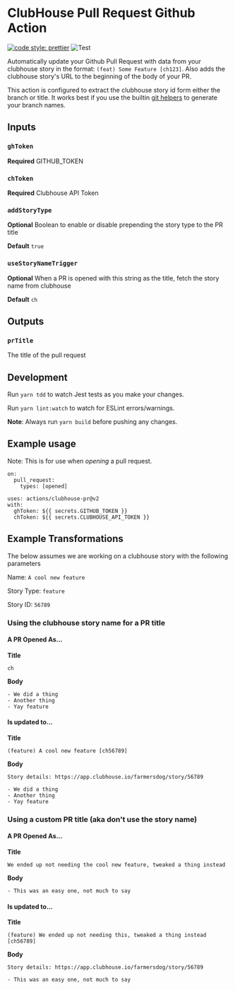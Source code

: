 # ClubHouse Pull Request Github Action

[![code style: prettier](https://img.shields.io/badge/code_style-prettier-ff69b4.svg?style=flat-square)](https://github.com/prettier/prettier)
![Test](https://github.com/farmersdog/clubhouse-pr/workflows/Test/badge.svg)

Automatically update your Github Pull Request with data from your clubhouse story in the format: `(feat) Some Feature [ch123]`. Also adds the clubhouse story's URL to the beginning of the body of your PR.

This action is configured to extract the clubhouse story id form either the branch or title. It works best if you use the builtin [git helpers](https://help.clubhouse.io/hc/en-us/articles/207540323-Using-Branches-and-Pull-Requests-with-the-Clubhouse-VCS-Integrations) to generate your branch names.

## Inputs

### `ghToken`

**Required** GITHUB_TOKEN

### `chToken`

**Required** Clubhouse API Token

### `addStoryType`

**Optional** Boolean to enable or disable prepending the story type to the PR title

**Default** `true`

### `useStoryNameTrigger`

**Optional** When a PR is opened with this string as the title, fetch the story name from clubhouse

**Default** `ch`

## Outputs

### `prTitle`

The title of the pull request

## Development

Run `yarn tdd` to watch Jest tests as you make your changes.

Run `yarn lint:watch` to watch for ESLint errors/warnings.

**Note**: Always run `yarn build` before pushing any changes.

## Example usage

Note: This is for use when _opening_ a pull request.

```
on:
  pull_request:
    types: [opened]
```

```
uses: actions/clubhouse-pr@v2
with:
  ghToken: ${{ secrets.GITHUB_TOKEN }}
  chToken: ${{ secrets.CLUBHOUSE_API_TOKEN }}
```

## Example Transformations

The below assumes we are working on a clubhouse story with the following parameters

Name: `A cool new feature`

Story Type: `feature`

Story ID: `56789`

### Using the clubhouse story name for a PR title

#### A PR Opened As...

**Title**

```
ch
```

**Body**

```
- We did a thing
- Another thing
- Yay feature
```

#### Is updated to...

**Title**

```
(feature) A cool new feature [ch56789]
```

**Body**

```
Story details: https://app.clubhouse.io/farmersdog/story/56789

- We did a thing
- Another thing
- Yay feature
```

### Using a custom PR title (aka don't use the story name)

#### A PR Opened As...

**Title**

```
We ended up not needing the cool new feature, tweaked a thing instead
```

**Body**

```
- This was an easy one, not much to say
```

#### Is updated to...

**Title**

```
(feature) We ended up not needing this, tweaked a thing instead [ch56789]
```

**Body**

```
Story details: https://app.clubhouse.io/farmersdog/story/56789

- This was an easy one, not much to say
```
